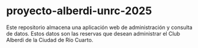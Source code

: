 # proyecto-alberdi-unrc-2025
Este repositorio almacena una aplicación web de administración y consulta de datos. Estos datos son las reservas que desean administrar el Club Alberdi de la Ciudad de Río Cuarto.
